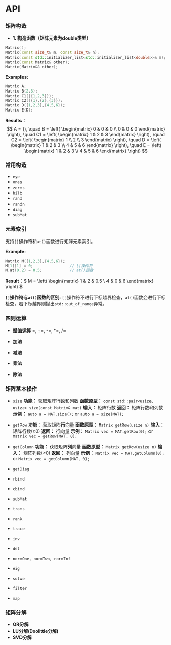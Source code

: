 # API

### 矩阵构造

* **1. 构造函数（矩阵元素为double类型）**

```cpp
Matrix();                                                                // 空矩阵
Matrix(const size_t& m, const size_t& n);                                // 常规构造: m行数，n列数
Matrix(const std::initializer_list<std::initializer_list<double>>& m);   // 列表构造
Matrix(const Matrix& other);                                             // 拷贝构造
Matrix(Matrix&& other);                                                  // 移动构造
```

**Examples:**

```cpp
Matrix A;
Matrix B(2,3);
Matrix C1({{1,2,3}});
Matrix C2({{1},{2},{3}});
Matrix D({1,2,3},{4,5,6});
Matrix E(D);
```

**Results：**
$$
A = (),
\quad 
B = \left(
\begin{matrix}
   0 & 0 & 0 \\
   0 & 0 & 0
  \end{matrix}
\right),
\quad
C1 = \left(
\begin{matrix}
   1 & 2 & 3
  \end{matrix}
\right),
\quad
C2 = \left(
\begin{matrix}
   1 \\
   2 \\
   3
  \end{matrix}
\right),
\quad
D = \left(
\begin{matrix}
   1 & 2 & 3 \\
   4 & 5 & 6
  \end{matrix}
\right),
\quad
E = \left(
\begin{matrix}
   1 & 2 & 3 \\
   4 & 5 & 6
  \end{matrix}
\right)
$$

### 常用构造

* `eye`
* `ones`
* `zeros`
* `hilb`
* `rand`
* `randn`
* `diag`
* `subMat`

### 元素索引

支持`[]`操作符和`at()`函数进行矩阵元素索引。

**Example:**

```cpp
Matrix M({1,2,3},{4,5,6});
M[1][1] = 0;                // []操作符
M.at(0,2) = 0.5;            // at()函数
```

**Result：**$
M = \left(
\begin{matrix}
   1 & 2 & 0.5 \\
   4 & 0 & 6 
  \end{matrix}
\right)
$

**`[]`操作符与`at()`函数的区别:** `[]`操作符不进行下标越界检查，`at()`函数会进行下标检查，若下标越界则抛出`std::out_of_range`异常。

### 四则运算

* **赋值运算**
  =, +=, -=, *=, /=

* **加法**

* **减法**

* **乘法**

* **除法**

### 矩阵基本操作

* `size`
**功能：** 获取矩阵行数和列数
**函数原型：** `const std::pair<usize, usize> size(const Matrix& mat)`
**输入：** 矩阵行数
**返回：** 矩阵行数和列数
**示例：** `auto a = MAT.size();` or `auto a = size(MAT);`

* `getRow`
**功能：** 获取矩阵**行**向量
**函数原型：** `Matrix getRow(usize n)`
**输入：** 矩阵行数(≥0)
**返回：** 行向量
**示例：** `Matrix vec = MAT.getRow(0);` or `Matrix vec = getRow(MAT, 0);`

* `getColumn`
**功能：** 获取矩阵**列**向量
**函数原型：** `Matrix getRow(usize n)`
**输入：** 矩阵列数(≥0)
**返回：** 列向量
**示例：** `Matrix vec = MAT.getColumn(0);` or `Matrix vec = getColumn(MAT, 0);`
* `getDiag`
* `rbind`
* `cbind`
* `subMat`
* `trans`
* `rank`
* `trace`
* `inv`
* `det`
* `normOne, normTwo, normInf`
* `eig`
* `solve`
* `filter`
* `map`

### 矩阵分解

* **QR分解**
* **LU分解(Doolittle分解)**
* **SVD分解**

